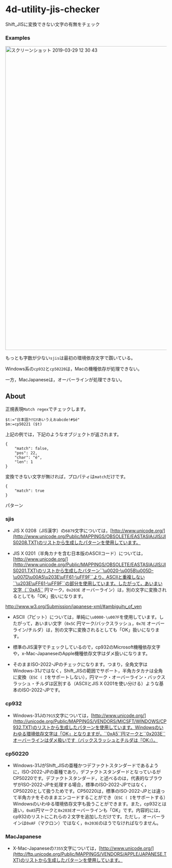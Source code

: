 # 4d-utility-jis-checker
Shift_JISに変換できない文字の有無をチェック

### Examples

<img width="950" alt="スクリーンショット 2019-03-29 12 30 43" src="https://user-images.githubusercontent.com/1725068/55207731-c63e9f00-521e-11e9-9511-dbe1f0b0a077.png">

もっとも字数が少ない``sjis``は最初の環境依存文字で躓いている。

Windows系の``cp932``と``cp50220``は，Macの機種依存が処理できない。

一方，MacJapaneseは，オーバーラインが処理できない。

## About

正規表現``Match regex``でチェックします。 

```
$t:="日本語ｱｲｳｴｵあいうえおabcde!#$é"
$m:=cp50221 ($t)
```

上記の例では，下記のようなオブジェクトが返されます。

```
{
	"match": false,
	"pos": 22,
	"char": "é",
	"len": 1
}
```

変換できない文字が無ければ，プロパティは``match``だけです。

```
{
	"match": true
}
```

パターン

### sjis

* JIS X 0208（JIS漢字）の``6879``文字については，[http://www.unicode.org/](http://www.unicode.org/Public/MAPPINGS/OBSOLETE/EASTASIA/JIS/JIS0208.TXT)のリストから生成したパターンを使用しています。

* JIS X 0201（半角カナを含む日本版のASCIIコード）については，[http://www.unicode.org/](http://www.unicode.org/Public/MAPPINGS/OBSOLETE/EASTASIA/JIS/JIS0201.TXT)のリストから生成したバターン``\u0020-\u005B\u005D-\u007D\u00A5\u203E\uFF61-\uFF9F``より，ASCIIと重複しない``\u203E\uFF61-\uFF9F``の部分を使用しています。したがって，あいまい文字（``0xA5`` 円マーク，``0x203E`` オーバーライン）は，別の文字に変換されるとしても「OK」扱いになります。

http://www.w3.org/Submission/japanese-xml/#ambiguity_of_yen

* ASCII（7ビット）については，単純に``\u0000-\u007F``を使用しています。したがって，あいまい文字（``0x5C`` 円マーク/バックスラッシュ，``0x7E`` オーバーライン/チルダ）は，別の文字に変換されるとしても「OK」扱いになります。

* 標準のJIS漢字でチェックしているので，cp932のMicrosoft機種依存文字や，x-Mac-JapaneseのApple機種依存文字はダメ扱いになります。

* そのままISO-2022-JPのチェックになります。つまり，全角文字はWindows-31Jではなく，Shift_JISの範囲でサポート，半角カタカナは全角に変換（``ESC ( I``をサポートしない），円マーク・オーバーライン・バックスラッシュ・チルダは区別する（ASCIIとJIS X 0201を使い分ける）ような基本のISO-2022-JPです。

### cp932

* Windows-31Jの``7915``文字については，[http://www.unicode.org/](http://unicode.org/Public/MAPPINGS/VENDORS/MICSFT/WINDOWS/CP932.TXT)のリストから生成したパターンを使用しています。Windowsのいわゆる環境依存文字は「OK」となりますが，``0xA5``円マークと``0x203E``オーバーラインはダメ扱いです（バックスラッシュとチルダは『OK』）。

### cp50220

* Windows-31JがShift_JISの亜種かつデファクトスタンダードであるように，ISO-2022-JPの亜種であり，デファクトスタンダードとなっているがCP50220です。デファクトスタンダード，と述べるのは，代表的なブラウザがISO-2022-JPを処理する場合，標準のISO-2022-JPではなく，CP50220として扱うためです。CP50220は，標準のISO-2022-JPとは違って半角カナをそのままエンコードすることができ（``ESC ( I``をサポートする）Windowsのいわゆる環境依存文字も扱うことができます。また，cp932とは違い，``0xA5``円マークと``0x203E``オーバーラインも「OK」です。内容的には，cp932のリストにこれらの２文字を追加しただけです。ただし，オーバーラインは``0xAF``（マクロン）ではなく，``0x203E``のほうでなければなりません。

### MacJapanese

* X-Mac-Japaneseの``7355``文字については，[http://www.unicode.org/](http://ftp.unicode.org/Public/MAPPINGS/VENDORS/APPLE/JAPANESE.TXT)のリストから生成したパターンを使用しています。

